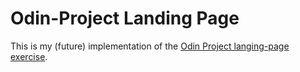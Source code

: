 # Odin-Project Landing Page

This is my (future) implementation of the [Odin Project langing-page exercise](https://www.theodinproject.com/lessons/foundations-landing-page).
